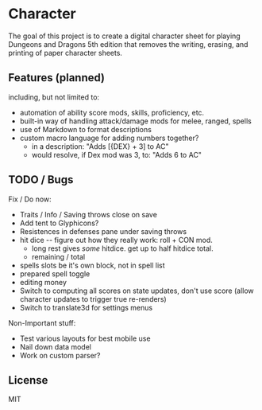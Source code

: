 Character
=========

The goal of this project is to create a digital character sheet for playing Dungeons and Dragons 5th edition that removes the writing, erasing, and printing of paper character sheets. 

## Features (planned)

including, but not limited to:

- automation of ability score mods, skills, proficiency, etc.
- built-in way of handling attack/damage mods for melee, ranged, spells
- use of Markdown to format descriptions
- custom macro language for adding numbers together?
	- in a description: "Adds [{DEX} + 3] to AC"
	- would resolve, if Dex mod was 3, to: "Adds 6 to AC"


## TODO / Bugs

Fix / Do now:

- Traits / Info / Saving throws close on save
- Add tent to Glyphicons?
- Resistences in defenses pane under saving throws
- hit dice -- figure out how they really work: roll + CON mod. 
  - long rest gives _some_ hitdice. get up to half hitdice total.
  - remaining / total 
- spells slots be it's own block, not in spell list
- prepared spell toggle
- editing money
- Switch to computing all scores on state updates, don't use score (allow character updates to trigger true re-renders)
- Switch to translate3d for settings menus

Non-Important stuff:

- Test various layouts for best mobile use
- Nail down data model
- Work on custom parser?

    
## License 

MIT

